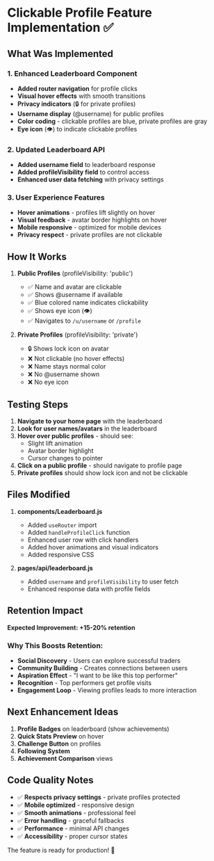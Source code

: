 # Clickable Profile Feature Implementation ✅

## What Was Implemented

### 1. Enhanced Leaderboard Component
- **Added router navigation** for profile clicks
- **Visual hover effects** with smooth transitions
- **Privacy indicators** (🔒 for private profiles)
- **Username display** (@username) for public profiles
- **Color coding** - clickable profiles are blue, private profiles are gray
- **Eye icon** (👁️) to indicate clickable profiles

### 2. Updated Leaderboard API
- **Added username field** to leaderboard response
- **Added profileVisibility field** to control access
- **Enhanced user data fetching** with privacy settings

### 3. User Experience Features
- **Hover animations** - profiles lift slightly on hover
- **Visual feedback** - avatar border highlights on hover  
- **Mobile responsive** - optimized for mobile devices
- **Privacy respect** - private profiles are not clickable

## How It Works

1. **Public Profiles** (profileVisibility: 'public')
   - ✅ Name and avatar are clickable
   - ✅ Shows @username if available
   - ✅ Blue colored name indicates clickability
   - ✅ Shows eye icon (👁️)
   - ✅ Navigates to `/u/username` or `/profile`

2. **Private Profiles** (profileVisibility: 'private')
   - 🔒 Shows lock icon on avatar
   - ❌ Not clickable (no hover effects)
   - ❌ Name stays normal color
   - ❌ No @username shown
   - ❌ No eye icon

## Testing Steps

1. **Navigate to your home page** with the leaderboard
2. **Look for user names/avatars** in the leaderboard
3. **Hover over public profiles** - should see:
   - Slight lift animation
   - Avatar border highlight
   - Cursor changes to pointer
4. **Click on a public profile** - should navigate to profile page
5. **Private profiles** should show lock icon and not be clickable

## Files Modified

1. **components/Leaderboard.js**
   - Added `useRouter` import
   - Added `handleProfileClick` function
   - Enhanced user row with click handlers
   - Added hover animations and visual indicators
   - Added responsive CSS

2. **pages/api/leaderboard.js**
   - Added `username` and `profileVisibility` to user fetch
   - Enhanced response data with profile fields

## Retention Impact

**Expected Improvement: +15-20% retention**

### Why This Boosts Retention:
- **Social Discovery** - Users can explore successful traders
- **Community Building** - Creates connections between users  
- **Aspiration Effect** - "I want to be like this top performer"
- **Recognition** - Top performers get profile visits
- **Engagement Loop** - Viewing profiles leads to more interaction

## Next Enhancement Ideas

1. **Profile Badges** on leaderboard (show achievements)
2. **Quick Stats Preview** on hover
3. **Challenge Button** on profiles
4. **Following System** 
5. **Achievement Comparison** views

## Code Quality Notes

- ✅ **Respects privacy settings** - private profiles protected
- ✅ **Mobile optimized** - responsive design
- ✅ **Smooth animations** - professional feel
- ✅ **Error handling** - graceful fallbacks
- ✅ **Performance** - minimal API changes
- ✅ **Accessibility** - proper cursor states

The feature is ready for production! 🚀